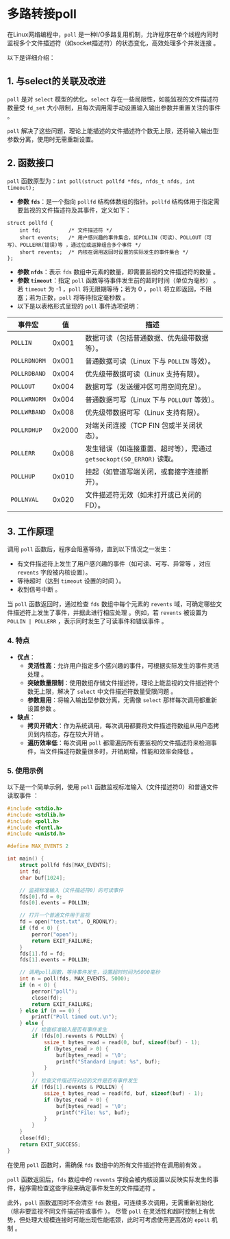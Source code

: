 ﻿# 多路转接poll


在Linux网络编程中，`poll` 是一种I/O多路复用机制，允许程序在单个线程内同时监视多个文件描述符（如socket描述符）的状态变化，高效处理多个并发连接 。

以下是详细介绍：
## 1. 与select的关联及改进
`poll` 是对 `select` 模型的优化。`select` 存在一些局限性，如能监视的文件描述符数量受 `fd_set` 大小限制，且每次调用需手动设置输入输出参数并重置关注的事件 。

`poll` 解决了这些问题，理论上能描述的文件描述符个数无上限，还将输入输出型参数分离，使用时无需重新设置。 
## 2. 函数接口
`poll` 函数原型为：`int poll(struct pollfd *fds, nfds_t nfds, int timeout);`
- **参数 `fds`**：是一个指向 `pollfd` 结构体数组的指针。`pollfd` 结构体用于指定需要监视的文件描述符及其事件，定义如下：
```
struct pollfd {
    int fd;         /* 文件描述符 */
    short events;   /* 用户感兴趣的事件集合，如POLLIN（可读）、POLLOUT（可写）、POLLERR(错误)等 ，通过位或运算组合多个事件 */
    short revents;  /* 内核在调用返回时设置的实际发生的事件集合 */
};
```
- **参数 `nfds`**：表示 `fds` 数组中元素的数量，即需要监视的文件描述符的数量 。
- **参数 `timeout`**：指定 `poll` 函数等待事件发生前的超时时间（单位为毫秒） 。若 `timeout` 为 -1 ，`poll` 将无限期等待；若为 0 ，`poll` 将立即返回，不阻塞；若为正数，`poll` 将等待指定毫秒数 。
- 以下是以表格形式呈现的 `poll` 事件选项说明：



| 事件宏         | 值   | 描述                                                                 |
|----------------|------|----------------------------------------------------------------------|
| `POLLIN`       | 0x001 | 数据可读（包括普通数据、优先级带数据等）。                           |
| `POLLRDNORM`   | 0x001 | 普通数据可读（Linux 下与 `POLLIN` 等效）。                           |
| `POLLRDBAND`   | 0x004 | 优先级带数据可读（Linux 支持有限）。                                 |
| `POLLOUT`      | 0x004 | 数据可写（发送缓冲区可用空间充足）。                                 |
| `POLLWRNORM`   | 0x004 | 普通数据可写（Linux 下与 `POLLOUT` 等效）。                          |
| `POLLWRBAND`   | 0x008 | 优先级带数据可写（Linux 支持有限）。                                 |
| `POLLRDHUP`    | 0x2000 | 对端关闭连接（TCP FIN 包或半关闭状态）。                            |
| `POLLERR`      | 0x008 | 发生错误（如连接重置、超时等），需通过 `getsockopt(SO_ERROR)` 读取。 |
| `POLLHUP`      | 0x010 | 挂起（如管道写端关闭，或套接字连接断开）。                          |
| `POLLNVAL`     | 0x020 | 文件描述符无效（如未打开或已关闭的 FD）。                           |






## 3. 工作原理
调用 `poll` 函数后，程序会阻塞等待，直到以下情况之一发生：
- 有文件描述符上发生了用户感兴趣的事件（如可读、可写、异常等 ，对应 `revents` 字段被内核设置）。
- 等待超时（达到 `timeout` 设置的时间 ）。
- 收到信号中断 。

当 `poll` 函数返回时，通过检查 `fds` 数组中每个元素的 `revents` 域，可确定哪些文件描述符上发生了事件，并据此进行相应处理 。例如，若 `revents` 被设置为 `POLLIN | POLLERR` ，表示同时发生了可读事件和错误事件 。 
### 4. 特点
- **优点**：
    - **灵活性高**：允许用户指定多个感兴趣的事件，可根据实际发生的事件灵活处理 。
    - **突破数量限制**：使用数组存储文件描述符，理论上能监视的文件描述符个数无上限，解决了 `select` 中文件描述符数量受限问题 。
    - **参数易用**：将输入输出型参数分离，无需像 `select` 那样每次调用都重新设置参数 。
- **缺点**：
    - **拷贝开销大**：作为系统调用，每次调用都要将文件描述符数组从用户态拷贝到内核态，存在较大开销 。
    - **遍历效率低**：每次调用 `poll` 都需遍历所有要监视的文件描述符来检测事件，当文件描述符数量很多时，开销剧增，性能和效率会降低 。 
### 5. 使用示例
以下是一个简单示例，使用 `poll` 函数监视标准输入（文件描述符0）和普通文件读取事件 ：
```c
#include <stdio.h>
#include <stdlib.h>
#include <poll.h>
#include <fcntl.h>
#include <unistd.h>

#define MAX_EVENTS 2

int main() {
    struct pollfd fds[MAX_EVENTS];
    int fd;
    char buf[1024];

    // 监视标准输入（文件描述符0）的可读事件
    fds[0].fd = 0;
    fds[0].events = POLLIN;

    // 打开一个普通文件用于监视
    fd = open("test.txt", O_RDONLY);
    if (fd < 0) {
        perror("open");
        return EXIT_FAILURE;
    }
    fds[1].fd = fd;
    fds[1].events = POLLIN;

    // 调用poll函数，等待事件发生，设置超时时间为5000毫秒
    int n = poll(fds, MAX_EVENTS, 5000);
    if (n < 0) {
        perror("poll");
        close(fd);
        return EXIT_FAILURE;
    } else if (n == 0) {
        printf("Poll timed out.\n");
    } else {
        // 检查标准输入是否有事件发生
        if (fds[0].revents & POLLIN) {
            ssize_t bytes_read = read(0, buf, sizeof(buf) - 1);
            if (bytes_read > 0) {
                buf[bytes_read] = '\0';
                printf("Standard input: %s", buf);
            }
        }
        // 检查文件描述符对应的文件是否有事件发生
        if (fds[1].revents & POLLIN) {
            ssize_t bytes_read = read(fd, buf, sizeof(buf) - 1);
            if (bytes_read > 0) {
                buf[bytes_read] = '\0';
                printf("File: %s", buf);
            }
        }
    }
    close(fd);
    return EXIT_SUCCESS;
}
```
在使用 `poll` 函数时，需确保 `fds` 数组中的所有文件描述符在调用前有效 。

`poll` 函数返回后，`fds` 数组中的 `revents` 字段会被内核设置以反映实际发生的事件，程序需检查这些字段来确定事件发生的文件描述符 。

此外，`poll` 函数返回时不会清空 `fds` 数组，可连续多次调用，无需重新初始化（除非要监视不同文件描述符或事件 ）。 尽管 `poll` 在灵活性和超时控制上有优势，但处理大规模连接时可能出现性能瓶颈，此时可考虑使用更高效的 `epoll` 机制 。 
